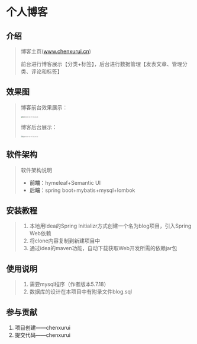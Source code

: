 #  个人博客

## 介绍

> 博客主页(www.chenxurui.cn)
>
> 前台进行博客展示【分类+标签】，后台进行数据管理【发表文章、管理分类、评论和标签】

## 效果图

>博客前台效果展示：
>
><img src="/Users/chenxurui/Desktop/截屏2023-02-17 23.24.25.png" alt="截屏2023-02-17 23.24.25" style="zoom: 25%;" />
>
>博客后台展示：
>
><img src="/Users/chenxurui/Desktop/截屏2023-02-17 23.25.52.png" alt="截屏2023-02-17 23.25.52" style="zoom:25%;" />

## 软件架构

> 软件架构说明
>
> - **前端**：hymeleaf+Semantic UI
> - **后端**：spring boot+mybatis+mysql+lombok

## 安装教程

> 1. 本地用Idea的Spring Initializr方式创建一个名为blog项目，引入Spring Web依赖
> 2. 将clone内容复制到新建项目中
> 3. 通过idea的maven功能，自动下载获取Web开发所需的依赖jar包

## 使用说明

> 1. 需要mysql程序（作者版本5.7.18）
> 2. 数据库的设计在本项目中有附录文件blog.sql

## 参与贡献

1. 项目创建——chenxurui
2. 提交代码——chenxurui

